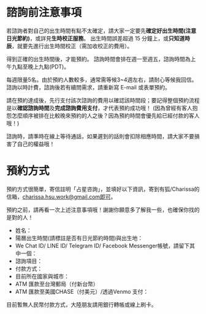諮詢前注意事項
=============
若諮詢者對自己的出生時間有點不太確定，請大家一定要先**確定好出生時間(注意日光節約)**，或詳見**生時校正服務**。
出生時間誤差超過 15 分鐘上，或**只知道時辰**，就要先進行出生時間校正（需加收校正的費用）。

得到正確的出生時間後，才能預約。
諮詢時間會排在週一至週五，諮詢時間為上午九點至晚上九點(PDT)。

每週限量5名。由於預約人數較多，通常需等候3~4週左右，請耐心等候我回信。
諮詢以時計費，諮詢後若有續問需求，請重新寫 E-mail 或表單預約。

請在預約達成後，先行支付該次諮詢的費用以確認該時間段；要記得整個預約流程是以**確認諮詢時間**及**完成諮詢費用支付**，才代表預約成功哦！
(因為曾經有客人抱怨怎麼順序被排在比較晚來預約的人之後？因為預約時間會優先給已經付款的客人哦！)

諮詢時，請準時在線上等待通話，如果遲到的話則會扣除相應時間，請大家不要損害了自己的權益哦！ 

預約方式
=======
預約方式很簡單，寄信註明「占星咨詢」，並填好以下資訊，寄到有狐/Charissa的信箱，charissa.hsu.work@gmail.com即可。

預約之前，請再看一次上述注意事項哦！謝謝你願意多了解我一些，也確保你找的是對的人！

- 姓名：
- 陽曆出生時間(請標註是否有日光節約時間)與出生地：
- We Chat ID/ LINE ID/ Telegram ID/ Facebook Messenger帳號，請留下其中一個：
- 諮詢項目：
- 付款方式：
- 目前所在國家與城市：
- ATM 匯款至台灣郵局（付新台幣）
- ATM 匯款至美國CHASE（付美元）/透過Venmo 支付：

目前暫無人民幣付款方式，大陸朋友請用銀行轉帳或線上刷卡。

